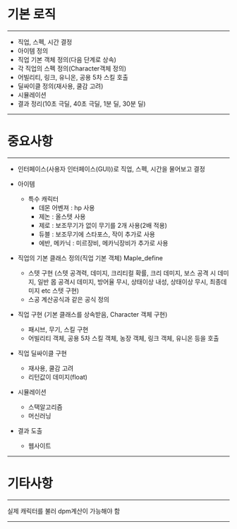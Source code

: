 # 기본 로직
-----------------
 - 직업, 스펙, 시간 결정
 - 아이템 정의
 - 직업 기본 객체 정의(다음 단계로 상속)
 - 각 직업의 스펙 정의(Character객체 정의)
 - 어빌리티, 링크, 유니온, 공용 5차 스킬 호출
 - 딜싸이클 정의(재사용, 쿨감 고려)
 - 시뮬레이션
 - 결과 정리(10초 극딜, 40초 극딜, 1분 딜, 30분 딜)

-----------------

# 중요사항
-----------------
- 인터페이스(사용자 인터페이스(GUI))로 직업, 스펙, 시간을 물어보고 결정
- 아이템 
    - 특수 캐릭터
        - 데몬 어벤져 : hp 사용
        - 제논 : 올스텟 사용
        - 제로 : 보조무기가 없이 무기를 2개 사용(2배 적용)
        - 듀블 : 보조무기에 스타포스, 작이 추가로 사용
        - 에반, 메카닉 : 미르장비, 메카닉장비가 추가로 사용

- 직업의 기본 클래스 정의(직업 기본 객체) Maple_define
    - 스텟 구현
        (스텟 공격력, 데미지, 크리티컬 확률, 크리 데미지, 보스 공격 시 데미지, 일반 몹 공격시 데미지, 방어율 무시, 상태이상 내성, 상태이상 무시, 최종데미지 etc 스텟 구현)
    - 스공 계산공식과 같은 공식 정의

- 직업 구현 (기본 클래스를 상속받음, Character 객체 구현)
    - 패시브, 무기, 스킬 구현
    - 어빌리티 객체, 공용 5차 스킬 객체, 농장 객체, 링크  객체, 유니온 등을 호출

- 직업 딜싸이클 구현
    - 재사용, 쿨감 고려
    - 리턴값이 데미지(float)

- 시뮬레이션
    - 스택알고리즘
    - 머신러닝

- 결과 도출
    - 웹사이트
-----------------

# 기타사항
-----------------
실제 캐릭터를 불러 dpm계산이 가능해야 함

-----------------
